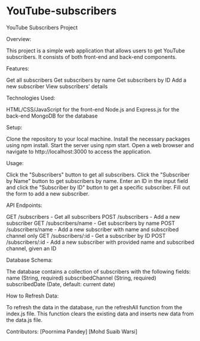 # YouTube-subscribers

YouTube Subscribers Project

Overview:

This project is a simple web application that allows users to get YouTube subscribers. It consists of both front-end and back-end components.

Features:

Get all subscribers
Get subscribers by name
Get subscribers by ID
Add a new subscriber
View subscribers' details

Technologies Used:

HTML/CSS/JavaScript for the front-end
Node.js and Express.js for the back-end
MongoDB for the database

Setup:

Clone the repository to your local machine.
Install the necessary packages using npm install.
Start the server using npm start.
Open a web browser and navigate to http://localhost:3000 to access the application.

Usage:

Click the "Subscribers" button to get all subscribers.
Click the "Subscriber by Name" button to get subscribers by name.
Enter an ID in the input field and click the "Subscriber by ID" button to get a specific subscriber.
Fill out the form to add a new subscriber.

API Endpoints:

GET /subscribers - Get all subscribers
POST /subscribers - Add a new subscriber
GET /subscribers/name - Get subscribers by name
POST /subscribers/name - Add a new subscriber with name and subscribed channel only
GET /subscribers/:id - Get a subscriber by ID
POST /subscribers/:id - Add a new subscriber with provided name and subscribed channel, given an ID

Database Schema:

The database contains a collection of subscribers with the following fields:
name (String, required)
subscribedChannel (String, required)
subscribedDate (Date, default: current date)

How to Refresh Data:

To refresh the data in the database, run the refreshAll function from the index.js file. This function clears the existing data and inserts new data from the data.js file.

Contributors:
 [Poornima Pandey] 
 [Mohd Suaib Warsi]
